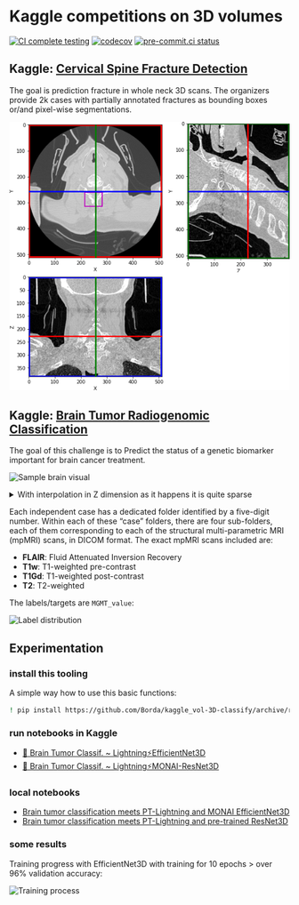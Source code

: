 # Kaggle competitions on 3D volumes

[![CI complete testing](https://github.com/Borda/kaggle_vol-3D-classify/actions/workflows/ci_testing.yml/badge.svg?branch=main&event=push)](https://github.com/Borda/kaggle_vol-3D-classify/actions/workflows/ci_testing.yml)
[![codecov](https://codecov.io/gh/Borda/kaggle_vol-3D-classify/branch/main/graph/badge.svg?token=bxqTQDXHvU)](https://codecov.io/gh/Borda/kaggle_vol-3D-classify)
[![pre-commit.ci status](https://results.pre-commit.ci/badge/github/Borda/kaggle_vol-3D-classify/main.svg)](https://results.pre-commit.ci/latest/github/Borda/kaggle_vol-3D-classify/main)

## Kaggle: [Cervical Spine Fracture Detection](https://www.kaggle.com/competitions/rsna-2022-cervical-spine-fracture-detection)

The goal is prediction fracture in whole neck 3D scans. The organizers provide 2k cases with partially annotated fractures as bounding boxes or/and pixel-wise segmentations.

![Sample brain visual](./assets/neck3D_spl.png)

## Kaggle: [Brain Tumor Radiogenomic Classification](https://www.kaggle.com/c/rsna-miccai-brain-tumor-radiogenomic-classification)

The goal of this challenge is to Predict the status of a genetic biomarker important for brain cancer treatment.

![Sample brain visual](./assets/brain3D_spl1.png)

<details>
  <summary>With interpolation in Z dimension as it happens it is quite sparse</summary>

![Sample brain visual](./assets/brain3D_spl2.png)

</details>

Each independent case has a dedicated folder identified by a five-digit number.
Within each of these “case” folders, there are four sub-folders, each of them corresponding to each of the structural multi-parametric MRI (mpMRI) scans, in DICOM format.
The exact mpMRI scans included are:

- **FLAIR**: Fluid Attenuated Inversion Recovery
- **T1w**: T1-weighted pre-contrast
- **T1Gd**: T1-weighted post-contrast
- **T2**: T2-weighted

The labels/targets are `MGMT_value`:

![Label distribution](./assets/labels.png)

## Experimentation

### install this tooling

A simple way how to use this basic functions:

```bash
! pip install https://github.com/Borda/kaggle_vol-3D-classify/archive/refs/heads/main.zip
```

### run notebooks in Kaggle

- [🧠 Brain Tumor Classif. ~ Lightning⚡EfficientNet3D](https://www.kaggle.com/jirkaborovec/brain-tumor-classif-lightning-efficientnet3d)
- [🧠 Brain Tumor Classif. ~ Lightning⚡MONAI-ResNet3D](https://www.kaggle.com/jirkaborovec/brain-tumor-classif-lightning-monai-resnet3d)

### local notebooks

- [Brain tumor classification meets PT-Lightning and MONAI EfficientNet3D](notebooks/Brain-tumor-classif_PT-Lightning_EfficientNet3D.ipynb)
- [Brain tumor classification meets PT-Lightning and pre-trained ResNet3D](notebooks/Brain-tumor-classif_PT-Lightning_ResNet3D.ipynb)

### some results

Training progress with EfficientNet3D with training for 10 epochs > over 96% validation accuracy:

![Training process](./assets/metrics.png)
